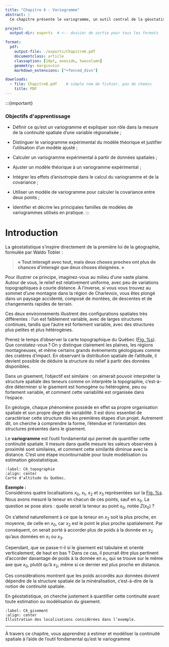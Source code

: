 ```yaml
---
title: "Chapitre 6 - Variogramme"
abstract: |
  Ce chapitre présente le variogramme, un outil central de la géostatistique, utilisé pour quantifier la continuité spatiale des variables régionalisées à partir de données observées. Nous y distinguons le variogramme expérimental du modèle théorique, en insistant sur l’importance de l’ajustement de ce dernier. Le chapitre détaille les méthodes de calcul du variogramme expérimental, l’ajustement des modèles théoriques, la prise en compte de l’anisotropie, ainsi que le calcul de la covariance à partir du variogramme. Ces notions constituent une base essentielle pour les méthodes d’estimation spatiale, notamment le krigeage.

project:
  output-dir: exports  # <-- dossier de sortie pour tous les formats

format:
  pdf:
    output-file: ./exports/Chapitre6.pdf
    documentclass: article
    classoption: [10pt, oneside, twocolumn]
    geometry: margin=1in
    markdown_extensions: ["+fenced_divs"]

downloads:
  - file: Chapitre6.pdf    # simple nom de fichier, pas de chemin
    title: PDF
---
```


:::{important}
### Objectifs d'apprentissage
-   Définir ce qu’est un variogramme et expliquer son rôle dans la mesure de la continuité spatiale d’une variable régionalisée ;

-   Distinguer le variogramme expérimental du modèle théorique et justifier l’utilisation d’un modèle ajusté ;

-   Calculer un variogramme expérimental à partir de données spatiales ;

-   Ajuster un modèle théorique à un variogramme expérimental ;

-   Intégrer les effets d’anisotropie dans le calcul du variogramme et de la covariance ;

-   Utiliser un modèle de variogramme pour calculer la covariance entre deux points ;

-   Identifier et décrire les principales familles de modèles de variogrammes utilisés en pratique.
:::

# Introduction

La géostatistique s’inspire directement de la première loi de la géographie, formulée par Waldo Tobler :

> **« Tout interagit avec tout, mais deux choses proches ont plus de chances d’interagir que deux choses éloignées. »**

Pour illustrer ce principe, imaginez-vous au milieu d’une vaste plaine. Autour de vous, le relief est relativement uniforme, avec peu de variations topographiques à courte distance. À l’inverse, si vous vous trouvez au sommet d’une montagne dans la région de Charlevoix, vous êtes plongé dans un paysage accidenté, composé de montées, de descentes et de changements rapides de terrain.

Ces deux environnements illustrent des configurations spatiales très différentes : l’un est faiblement variable, avec de larges structures continues, tandis que l’autre est fortement variable, avec des structures plus petites et plus hétérogènes.

Prenez le temps d’observer la carte topographique du Québec ([Fig. %s](#C6_topographie)). Que constatez-vous ? On y distingue clairement les plaines, les régions montagneuses, et même certains grands événements géologiques comme des cratères d’impact. En observant la distribution spatiale de l’altitude, il devient possible de déduire la structure du relief à partir des données disponibles.

Dans un gisement, l’objectif est similaire : on aimerait pouvoir interpréter la structure spatiale des teneurs comme on interprète la topographie, c’est-à-dire déterminer si le gisement est homogène ou hétérogène, peu ou fortement variable, et comment cette variabilité est organisée dans l’espace.

En géologie, chaque phénomène possède en effet sa propre organisation spatiale et son propre degré de variabilité. Il est donc essentiel de caractériser cette structure dès les premières étapes d’un projet. Autrement dit, on cherche à comprendre la forme, l’étendue et l’orientation des structures présentes dans le gisement.

Le **variogramme** est l’outil fondamental qui permet de quantifier cette continuité spatiale. Il mesure dans quelle mesure les valeurs observées à proximité sont similaires, et comment cette similarité diminue avec la distance. C’est une étape incontournable pour toute modélisation ou estimation géostatistique.

```{figure} images/C6_topographie.PNG
:label: C6_topographie
:align: center
Carte d'altitude du Québec.
```

**Exemple :**  
Considérons quatre localisations $x_0$, $x_1$, $x_2$ et $x_3$ représentées sur la [Fig. %s](#C6_gisement). Nous avons mesuré la teneur en chacun de ces points, sauf en $x_0$. La question se pose alors : quelle serait la teneur au point $x_0$, notée $Z(x_0)$ ?

On s’attend naturellement à ce que la teneur en $x_2$ soit la plus proche, en moyenne, de celle en $x_0$, car $x_2$ est le point le plus proche spatialement. Par conséquent, on serait porté à accorder plus de poids à la donnée en $x_2$ qu’aux données en $x_1$ ou $x_3$.

Cependant, que se passe-t-il si le gisement est tabulaire et orienté verticalement, de haut en bas ? Dans ce cas, il pourrait être plus pertinent d’accorder davantage de poids à la donnée en $x_1$, qui se trouve sur le même axe que $x_0$, plutôt qu’à $x_2$, même si ce dernier est plus proche en distance. 

Ces considérations montrent que les poids accordés aux données doivent dépendre de la structure spatiale de la minéralisation, c’est-à-dire de la notion de continuité spatiale.

En géostatistique, on cherche justement à quantifier cette continuité avant toute estimation ou modélisation du gisement.

```{figure} images/C6_gisement.PNG
:label: C6_gisement
:align: center
Illustration des localisations considérées dans l’exemple.
```

---

À travers ce chapitre, vous apprendrez à estimer et modéliser la continuité spatiale à l’aide de l’outil fondamental qu’est le variogramme

